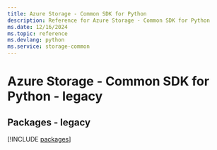 ```yaml
---
title: Azure Storage - Common SDK for Python
description: Reference for Azure Storage - Common SDK for Python
ms.date: 12/16/2024
ms.topic: reference
ms.devlang: python
ms.service: storage-common
---
```

# Azure Storage - Common SDK for Python - legacy
## Packages - legacy
[!INCLUDE [packages](storage---common-index.md)]